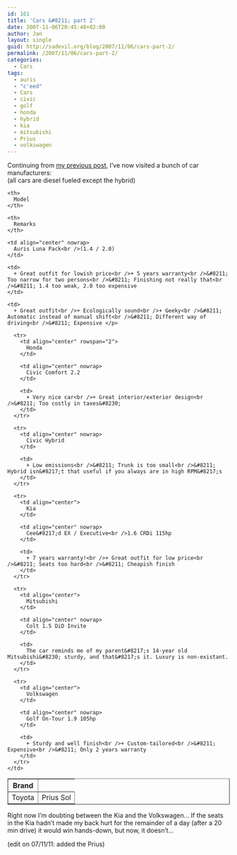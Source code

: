 ```yaml
---
id: 161
title: 'Cars &#8211; part 2'
date: 2007-11-06T20:45:48+02:00
author: Jan
layout: single
guid: http://sadevil.org/blog/2007/11/06/cars-part-2/
permalink: /2007/11/06/cars-part-2/
categories:
  - Cars
tags:
  - auris
  - "c'eed"
  - Cars
  - civic
  - golf
  - honda
  - hybrid
  - kia
  - mitsubishi
  - Prius
  - volkswagen
---
```

Continuing from <a href="https://kcore.org/2007/11/04/cars-cars-cars/" target="_blank">my previous post</a>, I&#8217;ve now visited a bunch of car manufacturers:  
(all cars are diesel fueled except the hybrid)  


<table border="1" width="100%" cellpadding="5" cellspacing="0">
  <tr>
    <th>
      Brand
    </th>
    
    <th>
      Model
    </th>
    
    <th>
      Remarks
    </th>
  </tr>
  
  <tr>
    <td align="center" rowspan="2">
      Toyota
    </td>
    
    <td align="center" nowrap>
      Auris Luna Pack<br />(1.4 / 2.0)
    </td>
    
    <td>
      + Great outfit for lowish price<br />+ 5 years warranty<br />&#8211; Too narrow for two persons<br />&#8211; Finishing not really that<br />&#8211; 1.4 too weak, 2.0 too expensive
    </td>
  </tr>
  
  <tr>
    <td align="centeR" nowrap>
      Prius Sol
    </td>
    
    <td>
      + Great outfit<br />+ Ecologically sound<br />+ Geeky<br />&#8211; Automatic instead of manual shift<br />&#8211; Different way of driving<br />&#8211; Expensive </p> 
      
      <tr>
        <td align="center" rowspan="2">
          Honda
        </td>
        
        <td align="center" nowrap>
          Civic Comfort 2.2
        </td>
        
        <td>
          + Very nice car<br />+ Great interior/exterior design<br />&#8211; Too costly in taxes&#8230;
        </td>
      </tr>
      
      <tr>
        <td align="center" nowrap>
          Civic Hybrid
        </td>
        
        <td>
          + Low emissions<br />&#8211; Trunk is too small<br />&#8211; Hybrid isn&#8217;t that useful if you always are in high RPM&#8217;s
        </td>
      </tr>
      
      <tr>
        <td align="center">
          Kia
        </td>
        
        <td align="center" nowrap>
          Cee&#8217;d EX / Executive<br />1.6 CRDi 115hp
        </td>
        
        <td>
          + 7 years warranty!<br />+ Great outfit for low price<br />&#8211; Seats too hard<br />&#8211; Cheapish finish
        </td>
      </tr>
      
      <tr>
        <td align="center">
          Mitsubishi
        </td>
        
        <td align="center" nowrap>
          Colt 1.5 DiD Invite
        </td>
        
        <td>
          The car reminds me of my parent&#8217;s 14-year old Mitsubishi&#8230; sturdy, and that&#8217;s it. Luxury is non-existant.
        </td>
      </tr>
      
      <tr>
        <td align="center">
          Volkswagen
        </td>
        
        <td align="center" nowrap>
          Golf On-Tour 1.9 105hp
        </td>
        
        <td>
          + Sturdy and well finish<br />+ Custom-tailored<br />&#8211; Expensive<br />&#8211; Only 2 years warranty
        </td>
      </tr>
    </td>
  </tr>
</table>

Right now I&#8217;m doubting between the Kia and the Volkswagen&#8230; If the seats in the Kia hadn&#8217;t made my back hurt for the remainder of a day (after a 20 min drive) it would win hands-down, but now, it doesn&#8217;t&#8230;

(edit on 07/11/11: added the Prius)